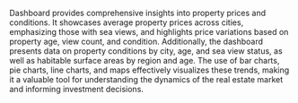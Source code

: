 Dashboard provides comprehensive insights into property prices and conditions. It showcases average property prices across cities, emphasizing those with sea views, and highlights price variations based on property age, view count, and condition. Additionally, the dashboard presents data on property conditions by city, age, and sea view status, as well as habitable surface areas by region and age. The use of bar charts, pie charts, line charts, and maps effectively visualizes these trends, making it a valuable tool for understanding the dynamics of the real estate market and informing investment decisions.
